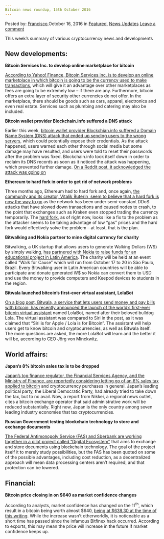 ```yaml
---
Bitcoin news roundup, 15th October 2016
---
```

<article class="post-listing post-15929 post type-post status-publish format-standard has-post-thumbnail hentry category-deepdot-news category-news-updates tag-15th tag-3336 tag-bitcoin tag-news tag-october tag-roundup">
    <div class="post-inner">
        <span>Posted by: <a href="https://www.deepdotweb.com/author/francisco/" title="">Francisco </a></span>
    <span>October 16, 2016</span>
    <span>in <a href="https://www.deepdotweb.com/category/deepdot-news/" rel="category tag">Featured</a>, <a href="https://www.deepdotweb.com/category/news-updates/" rel="category tag">News Updates</a></span>
    <span><a href="https://www.deepdotweb.com/2016/10/16/bitcoin-news-roundup-15th-october-2016/#respond">Leave a comment</a></span>
    </p>
    <div class="clear"></div>
    <div class="entry">
    <p>This week’s summary of various cryptocurrency news and developments</p>
    <h2>New developments:</h2>
    <p><strong>Bitcoin Services Inc. to develop online marketplace for bitcoin</strong></p>
    <p><a href="http://finance.yahoo.com/news/bitcoin-services-inc-develop-online-131500207.html">According to Yahoo! Finance, Bitcoin Services Inc. is to develop an online marketplace in which bitcoin is going to be the currency used to make transactions</a>, which will give it an advantage over other marketplaces as fees are going to be extremely low – if there are any. Furthermore, bitcoin offers an extra layer of security other currencies do not offer. In the marketplace, there should be goods such as cars, apparel, electronics and even real estate. Services such as plumbing and catering may also be included.</p>
    <p><strong>Bitcoin wallet provider Blockchain.info suffered a DNS attack</strong></p>
    <p>Earlier this week, <a href="https://hacked.com/bitcoin-wallet-provider-blockchain-info-suffers-dns-hack-attack/">bitcoin wallet provider Blockchian.info suffered a Domain Name System (DNS) attack that ended up sending users to the wrong servers</a>, which could potentially expose their credentials. As the attack happened, users warned each other through social media but some damage may have resulted, and users were told to reset their passwords after the problem was fixed. Blockchain.info took itself down in order to reclaim its DNS records as soon as it noticed the attack was happening, which prevented further damage. <a href="https://www.reddit.com/r/Bitcoin/comments/573lis/it_looks_like_blockchaininfo_has_been_dns_hijacked/">On a Reddit post, it acknowledged the attack was going on</a></p>
    <p><strong>Ethereum to hard fork in order to get rid of network problems</strong></p>
    <p>Three months ago, Ethereum had to hard fork and, once again, <a href="https://www.reddit.com/r/ethereum/comments/572n4q/on_gas_price_markets/">the community and its creator, Vitalik Buterin, seem to believe that a hard fork is now the way to go</a> as the network has been under semi-constant DDoS attacks that have slowed down transactions and caused nodes to crash, to the point that exchanges such as Kraken even stopped trading the currency temporarily. The <a href="https://bitcoin.org/en/glossary/hard-fork">hard fork</a>, as of right now, looks like a fix to the problem as the attacker seems to be taking advantage of low “gas” prices and the hard fork would effectively solve the problem – at least, that is the plan.</p>
    <p><strong>Bitwalking and Nokia partner to mine digital currency for charity</strong></p>
    <p>Bitwalking, a UK startup that allows users to generate Walking Dollars (W$) by simply walking, <a href="http://company.nokia.com/en/news/press-releases/2016/10/10/bitwalking-and-nokia-partner-to-launch-digital-currency-mining-for-charity">has partnered with Nokia to raise funds for an educational project in Latin America</a>. The charity will be held at an event called “Walk for Cause” which will run from October 17 to 20 in São Paulo, Brazil. Every Bitwalking user in Latin American countries will be able to participate and donate generated W$ so Nokia can convert them to USD and use the money to provide computers and Keepod devices to students in the region.</p>
    <p><strong>Bitwala launched bitcoin’s first-ever virtual assistant, LolaBot</strong></p>
    <p><a href="http://company.nokia.com/en/news/press-releases/2016/10/10/bitwalking-and-nokia-partner-to-launch-digital-currency-mining-for-charity">On a blog post, Bitwala, a service that lets users send money and pay bills with bitcoin, has recently announced the launch of the world’s first-ever bitcoin virtual assistant</a> named LolaBot, named after their beloved bulldog Lola. The virtual assistant was compared to Siri in the post, as it was claimed that “Siri is for Apple / Lola is for Bitcoin”. The assistant will help users get to know bitcoin and cryptocurrencies, as well as Bitwala itself. The more questions are asked, the more LolaBot will learn and the better it will be, according to CEO Jörg von Minckwitz.</p>
    <h2>World affairs:</h2>
    <p><strong>Japan’s 8% bitcoin sales tax is to be dropped</strong></p>
    <p><a href="http://asia.nikkei.com/Politics-Economy/Policy-Politics/Japan-set-to-drop-sales-tax-on-buying-virtual-currency?n_cid=NARAN012">Japan’s top finance regulator, the Financial Services Agency, and the Ministry of Finance, are reportedly considering letting go of an 8% sales tax applied to bitcoin</a> and cryptocurrency purchases in general. Japan’s leading political party, the Liberal Democratic Party, had already tried to take down the tax, but to no avail. Now, a report from Nikkei, a regional news outlet, cites a bitcoin exchange operator that said administrative work will be reduced substantially. Right now, Japan is the only country among seven leading industry economies that tax cryptocurrencies.</p>
    <p><strong>Russian Government testing blockchain technology to store and exchange documents</strong></p>
    <p><a href="http://www.sberbank.ru/en/press_center/all/article?newsID=74ede747-c13a-48a4-ab10-06c4924b275d&amp;blockID=1539&amp;regionID=77&amp;lang=en&amp;type=NEWS">The Federal Antimonopoly Service (FAS) and Sberbank are working together in a pilot project called “Digital Ecosystem”</a> that aims to exchange and store documents using blockchain technology. The goal of the project itself it to merely study possibilities, but the FAS has been quoted on some of the possible advantages, including cost reduction, as a decentralized approach will mean data processing centers aren’t required, and that protection can be lowered.</p>
    <h2>Financial:</h2>
    <p><strong>Bitcoin price closing in on $640 as market confidence changes</strong></p>
    <p>According to analysts, market confidence has changed on the 11<sup>th</sup>, which result in a bitcoin being worth almost $640, <a href="http://www.coindesk.com/price/">being at $638,30 at the time of this writing</a>. While the increase wasn’t otherworldly, it is noticeable as a short time has passed since the infamous Bitfinex hack occurred. According to exports, this may mean the price will increase in the future if market confidence keeps up.</p>
    </div>
    <span style="display:none"><a href="https://www.deepdotweb.com/tag/15th/" rel="tag">15th</a> <a href="https://www.deepdotweb.com/tag/2016/" rel="tag">2016</a> <a href="https://www.deepdotweb.com/tag/bitcoin/" rel="tag">bitcoin</a> <a href="https://www.deepdotweb.com/tag/news/" rel="tag">news</a> <a href="https://www.deepdotweb.com/tag/october/" rel="tag">october</a> <a href="https://www.deepdotweb.com/tag/roundup/" rel="tag">roundup</a></span> <span style="display:none" class="updated">2016-10-16</span>
    <div style="display:none" class="vcard author" itemprop="author" itemscope itemtype="http://schema.org/Person"><strong class="fn" itemprop="name"><a href="https://www.deepdotweb.com/author/francisco/" title="Posts by Francisco" rel="author">Francisco</a></strong></div>
    </div>
</article>

